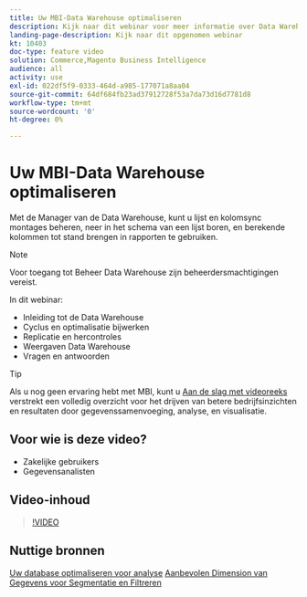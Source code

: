 ```yaml
---
title: Uw MBI-Data Warehouse optimaliseren
description: Kijk naar dit webinar voor meer informatie over Data Warehouse Manager.
landing-page-description: Kijk naar dit opgenomen webinar
kt: 10403
doc-type: feature video
solution: Commerce,Magento Business Intelligence
audience: all
activity: use
exl-id: 022df5f9-0333-464d-a985-177071a8aa04
source-git-commit: 64df684fb23ad37912728f53a7da73d16d7781d8
workflow-type: tm+mt
source-wordcount: '0'
ht-degree: 0%

---
```


# Uw MBI-Data Warehouse optimaliseren

Met de Manager van de Data Warehouse, kunt u lijst en kolomsync montages beheren, neer in het schema van een lijst boren, en berekende kolommen tot stand brengen in rapporten te gebruiken.

>[!NOTE]
>
>Voor toegang tot Beheer Data Warehouse zijn beheerdersmachtigingen vereist.

In dit webinar:

- Inleiding tot de Data Warehouse
- Cyclus en optimalisatie bijwerken
- Replicatie en hercontroles
- Weergaven Data Warehouse
- Vragen en antwoorden

>[!TIP]
>
>Als u nog geen ervaring hebt met MBI, kunt u [Aan de slag met videoreeks](./../1-overview.md) verstrekt een volledig overzicht voor het drijven van betere bedrijfsinzichten en resultaten door gegevenssamenvoeging, analyse, en visualisatie.

## Voor wie is deze video?

- Zakelijke gebruikers
- Gegevensanalisten

## Video-inhoud

>[!VIDEO](https://video.tv.adobe.com/v/342408?quality=12&learn=on)

## Nuttige bronnen

[Uw database optimaliseren voor analyse](https://docs.magento.com/mbi/best-practices/opt-db-analysis.html)
[Aanbevolen Dimension van Gegevens voor Segmentatie en Filtreren](https://docs.magento.com/mbi/best-practices/segment-filter.html)

